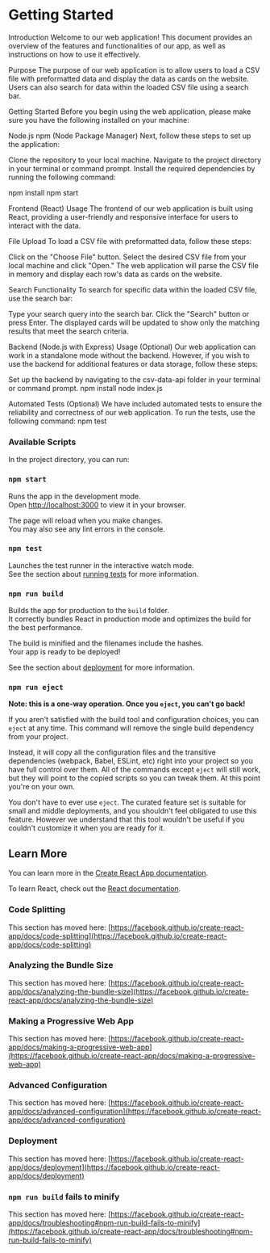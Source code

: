 # Getting Started 

Introduction
Welcome to our web application! This document provides an overview of the features and functionalities of our app, as well as instructions on how to use it effectively.

Purpose
The purpose of our web application is to allow users to load a CSV file with preformatted data and display the data as cards on the website. Users can also search for data within the loaded CSV file using a search bar.

Getting Started
Before you begin using the web application, please make sure you have the following installed on your machine:

Node.js
npm (Node Package Manager)
Next, follow these steps to set up the application:

Clone the repository to your local machine.
Navigate to the project directory in your terminal or command prompt.
Install the required dependencies by running the following command:

  npm install
  npm start

Frontend (React) Usage
The frontend of our web application is built using React, 
providing a user-friendly and responsive interface for users to interact with the data.

File Upload
To load a CSV file with preformatted data, follow these steps:

Click on the "Choose File" button.
Select the desired CSV file from your local machine and click "Open."
The web application will parse the CSV file in memory and display each row's data as cards on the website.

Search Functionality
To search for specific data within the loaded CSV file, use the search bar:

Type your search query into the search bar.
Click the "Search" button or press Enter.
The displayed cards will be updated to show only the matching results that meet the search criteria.

Backend (Node.js with Express) Usage (Optional)
Our web application can work in a standalone mode without the backend. 
However, if you wish to use the backend for additional features or data storage, follow these steps:

Set up the backend by navigating to the csv-data-api folder in your terminal or command prompt.
  npm install
  node index.js

Automated Tests (Optional)
We have included automated tests to ensure the reliability and correctness of our web application. 
To run the tests, use the following command:
  npm test

### Available Scripts

In the project directory, you can run:

### `npm start`

Runs the app in the development mode.\
Open [http://localhost:3000](http://localhost:3000) to view it in your browser.

The page will reload when you make changes.\
You may also see any lint errors in the console.

### `npm test`

Launches the test runner in the interactive watch mode.\
See the section about [running tests](https://facebook.github.io/create-react-app/docs/running-tests) for more information.

### `npm run build`

Builds the app for production to the `build` folder.\
It correctly bundles React in production mode and optimizes the build for the best performance.

The build is minified and the filenames include the hashes.\
Your app is ready to be deployed!

See the section about [deployment](https://facebook.github.io/create-react-app/docs/deployment) for more information.

### `npm run eject`

**Note: this is a one-way operation. Once you `eject`, you can't go back!**

If you aren't satisfied with the build tool and configuration choices, you can `eject` at any time. This command will remove the single build dependency from your project.

Instead, it will copy all the configuration files and the transitive dependencies (webpack, Babel, ESLint, etc) right into your project so you have full control over them. All of the commands except `eject` will still work, but they will point to the copied scripts so you can tweak them. At this point you're on your own.

You don't have to ever use `eject`. The curated feature set is suitable for small and middle deployments, and you shouldn't feel obligated to use this feature. However we understand that this tool wouldn't be useful if you couldn't customize it when you are ready for it.

## Learn More

You can learn more in the [Create React App documentation](https://facebook.github.io/create-react-app/docs/getting-started).

To learn React, check out the [React documentation](https://reactjs.org/).

### Code Splitting

This section has moved here: [https://facebook.github.io/create-react-app/docs/code-splitting](https://facebook.github.io/create-react-app/docs/code-splitting)

### Analyzing the Bundle Size

This section has moved here: [https://facebook.github.io/create-react-app/docs/analyzing-the-bundle-size](https://facebook.github.io/create-react-app/docs/analyzing-the-bundle-size)

### Making a Progressive Web App

This section has moved here: [https://facebook.github.io/create-react-app/docs/making-a-progressive-web-app](https://facebook.github.io/create-react-app/docs/making-a-progressive-web-app)

### Advanced Configuration

This section has moved here: [https://facebook.github.io/create-react-app/docs/advanced-configuration](https://facebook.github.io/create-react-app/docs/advanced-configuration)

### Deployment

This section has moved here: [https://facebook.github.io/create-react-app/docs/deployment](https://facebook.github.io/create-react-app/docs/deployment)

### `npm run build` fails to minify

This section has moved here: [https://facebook.github.io/create-react-app/docs/troubleshooting#npm-run-build-fails-to-minify](https://facebook.github.io/create-react-app/docs/troubleshooting#npm-run-build-fails-to-minify)
